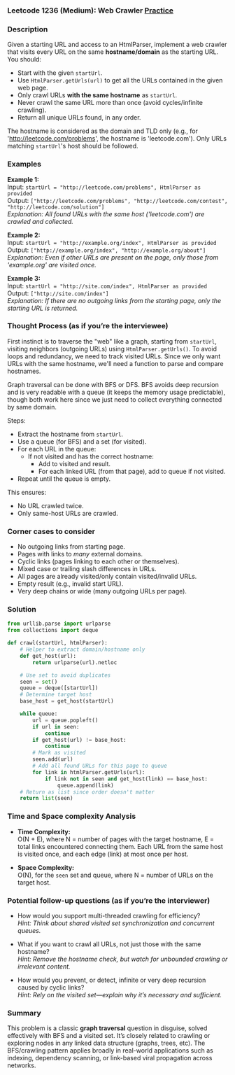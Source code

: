 ### Leetcode 1236 (Medium): Web Crawler [Practice](https://leetcode.com/problems/web-crawler)

### Description  
Given a starting URL and access to an HtmlParser, implement a web crawler that visits every URL on the same **hostname/domain** as the starting URL. You should:
- Start with the given `startUrl`.
- Use `HtmlParser.getUrls(url)` to get all the URLs contained in the given web page.
- Only crawl URLs **with the same hostname** as `startUrl`.
- Never crawl the same URL more than once (avoid cycles/infinite crawling).
- Return all unique URLs found, in any order.

The hostname is considered as the domain and TLD only (e.g., for 'http://leetcode.com/problems', the hostname is 'leetcode.com'). Only URLs matching `startUrl`'s host should be followed.

### Examples  

**Example 1:**  
Input: `startUrl = "http://leetcode.com/problems", HtmlParser as provided`  
Output: `["http://leetcode.com/problems", "http://leetcode.com/contest", "http://leetcode.com/solution"]`  
*Explanation: All found URLs with the same host ('leetcode.com') are crawled and collected.*

**Example 2:**  
Input: `startUrl = "http://example.org/index", HtmlParser as provided`  
Output: `["http://example.org/index", "http://example.org/about"]`  
*Explanation: Even if other URLs are present on the page, only those from 'example.org' are visited once.*

**Example 3:**  
Input: `startUrl = "http://site.com/index", HtmlParser as provided`  
Output: `["http://site.com/index"]`  
*Explanation: If there are no outgoing links from the starting page, only the starting URL is returned.*

### Thought Process (as if you’re the interviewee)  
First instinct is to traverse the "web" like a graph, starting from `startUrl`, visiting neighbors (outgoing URLs) using `HtmlParser.getUrls()`. To avoid loops and redundancy, we need to track visited URLs. Since we only want URLs with the same hostname, we'll need a function to parse and compare hostnames.

Graph traversal can be done with BFS or DFS. BFS avoids deep recursion and is very readable with a queue (it keeps the memory usage predictable), though both work here since we just need to collect everything connected by same domain.

Steps:
- Extract the hostname from `startUrl`.
- Use a queue (for BFS) and a set (for visited).
- For each URL in the queue:
  - If not visited and has the correct hostname:
    - Add to visited and result.
    - For each linked URL (from that page), add to queue if not visited.
- Repeat until the queue is empty.

This ensures:
- No URL crawled twice.
- Only same-host URLs are crawled.

### Corner cases to consider  
- No outgoing links from starting page.
- Pages with links to *many* external domains.
- Cyclic links (pages linking to each other or themselves).
- Mixed case or trailing slash differences in URLs.
- All pages are already visited/only contain visited/invalid URLs.
- Empty result (e.g., invalid start URL).
- Very deep chains or wide (many outgoing URLs per page).

### Solution

```python
from urllib.parse import urlparse
from collections import deque

def crawl(startUrl, htmlParser):
    # Helper to extract domain/hostname only
    def get_host(url):
        return urlparse(url).netloc

    # Use set to avoid duplicates
    seen = set()
    queue = deque([startUrl])
    # Determine target host
    base_host = get_host(startUrl)

    while queue:
        url = queue.popleft()
        if url in seen:
            continue
        if get_host(url) != base_host:
            continue
        # Mark as visited
        seen.add(url)
        # Add all found URLs for this page to queue
        for link in htmlParser.getUrls(url):
            if link not in seen and get_host(link) == base_host:
                queue.append(link)
    # Return as list since order doesn't matter
    return list(seen)
```

### Time and Space complexity Analysis  

- **Time Complexity:**  
  O(N + E), where N = number of pages with the target hostname, E = total links encountered connecting them. Each URL from the same host is visited once, and each edge (link) at most once per host.

- **Space Complexity:**  
  O(N), for the `seen` set and queue, where N = number of URLs on the target host.

### Potential follow-up questions (as if you’re the interviewer)  

- How would you support multi-threaded crawling for efficiency?  
  *Hint: Think about shared visited set synchronization and concurrent queues.*

- What if you want to crawl all URLs, not just those with the same hostname?  
  *Hint: Remove the hostname check, but watch for unbounded crawling or irrelevant content.*

- How would you prevent, or detect, infinite or very deep recursion caused by cyclic links?  
  *Hint: Rely on the visited set—explain why it’s necessary and sufficient.*

### Summary
This problem is a classic **graph traversal** question in disguise, solved effectively with BFS and a visited set. It’s closely related to crawling or exploring nodes in any linked data structure (graphs, trees, etc). The BFS/crawling pattern applies broadly in real-world applications such as indexing, dependency scanning, or link-based viral propagation across networks.